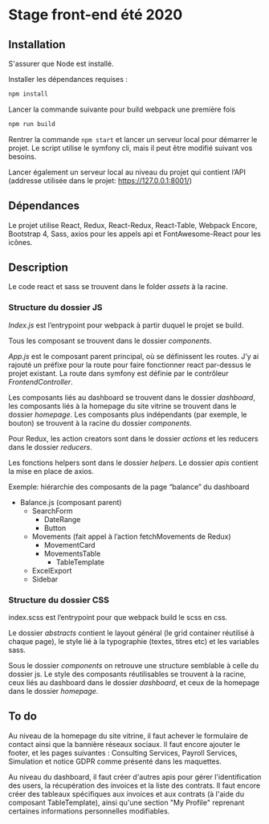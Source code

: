 # Stage front-end été 2020

## Installation

S'assurer que Node est installé.

Installer les dépendances requises :

```bash
npm install
```

Lancer la commande suivante pour build webpack une première fois

```bash
npm run build
```

Rentrer la commande `npm start` et lancer un serveur local pour démarrer le projet. Le script utilise le symfony cli, mais il peut être modifié suivant vos besoins.

Lancer également un serveur local au niveau du projet qui contient l’API (addresse utilisée dans le projet: https://127.0.0.1:8001/)

## Dépendances

Le projet utilise React, Redux, React-Redux, React-Table, Webpack Encore, Bootstrap 4, Sass, axios pour les appels api et FontAwesome-React pour les icônes.

## Description

Le code react et sass se trouvent dans le folder _assets_ à la racine.

### Structure du dossier JS

_Index.js_ est l’entrypoint pour webpack à partir duquel le projet se build.

Tous les composant se trouvent dans le dossier _components_.

_App.js_ est le composant parent principal, où se définissent les routes. J’y ai rajouté un préfixe pour la route pour faire fonctionner react par-dessus le projet existant. La route dans symfony est définie par le contrôleur _FrontendController_.

Les composants liés au dashboard se trouvent dans le dossier _dashboard_, les composants liés à la homepage du site vitrine se trouvent dans le dossier _homepage_. Les composants plus indépendants (par exemple, le bouton) se trouvent à la racine du dossier _components_.

Pour Redux, les action creators sont dans le dossier _actions_ et les reducers dans le dossier _reducers_.

Les fonctions helpers sont dans le dossier _helpers_.
Le dossier _apis_ contient la mise en place de axios.

Exemple: hiérarchie des composants de la page “balance” du dashboard

- Balance.js (composant parent)
  - SearchForm
    - DateRange
    - Button
  - Movements (fait appel à l’action fetchMovements de Redux)
    - MovementCard
    - MovementsTable
      - TableTemplate
  - ExcelExport
  - Sidebar

### Structure du dossier CSS

index.scss est l’entrypoint pour que webpack build le scss en css.

Le dossier _abstracts_ contient le layout général (le grid container réutilisé à chaque page), le style lié à la typographie (textes, titres etc) et les variables sass.

Sous le dossier _components_ on retrouve une structure semblable à celle du dossier js. Le style des composants réutilisables se trouvent à la racine, ceux liés au dashboard dans le dossier _dashboard_, et ceux de la homepage dans le dossier _homepage_.

## To do

Au niveau de la homepage du site vitrine, il faut achever le formulaire de contact ainsi que la bannière réseaux sociaux. Il faut encore ajouter le footer, et les pages suivantes : Consulting Services, Payroll Services, Simulation et notice GDPR comme présenté dans les maquettes.

Au niveau du dashboard, il faut créer d'autres apis pour gérer l'identification des users, la récupération des invoices et la liste des contrats. Il faut encore créer des tableaux spécifiques aux invoices et aux contrats (à l'aide du composant TableTemplate), ainsi qu'une section "My Profile" reprenant certaines informations personnelles modifiables.
